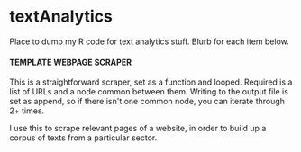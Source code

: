 # textAnalytics
Place to dump my R code for text analytics stuff. Blurb for each item below.


#### TEMPLATE WEBPAGE SCRAPER ####
This is a straightforward scraper, set as a function and looped. Required is a list of URLs and a node common between them. Writing to the output file is set as append, so if there isn't one common node, you can iterate through 2+ times.

I use this to scrape relevant pages of a website, in order to build up a corpus of texts from a particular sector.
